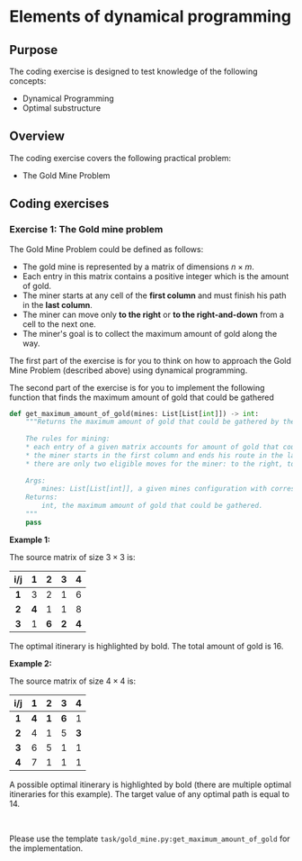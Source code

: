 # Elements of dynamical programming

## Purpose

The coding exercise is designed to test knowledge of the following concepts:
* Dynamical Programming
* Optimal substructure

## Overview

The coding exercise covers the following practical problem:
* The Gold Mine Problem

## Coding exercises

### Exercise 1: The Gold mine problem

The Gold Mine Problem could be defined as follows:
* The gold mine is represented by a matrix of dimensions $n\times m$. 
* Each entry in this matrix contains a positive integer which is the amount of gold. 
* The miner starts at any cell of the **first column** and must finish his path in the **last column**. 
* The miner can move only **to the right** or **to the right-and-down** from a cell to the next one. 
* The miner's goal is to collect the maximum amount of gold along the way. 


The first part of the exercise is for you to think on how to approach the Gold Mine Problem (described above) using dynamical programming.

The second part of the exercise is for you to implement the following function that finds the maximum amount of gold that could be gathered

```python
def get_maximum_amount_of_gold(mines: List[List[int]]) -> int:
    """Returns the maximum amount of gold that could be gathered by the miner.
    
    The rules for mining:
    * each entry of a given matrix accounts for amount of gold that could be gathered in there
    * the miner starts in the first column and ends his route in the last column
    * there are only two eligible moves for the miner: to the right, to the right-and-down
    
    Args:
        mines: List[List[int]], a given mines configuration with corresponding amounts of gold for each mine
    Returns:
        int, the maximum amount of gold that could be gathered.
    """
    pass
```


**Example 1:**

The source matrix of size $3\times 3$ is:

|   i/j   |   1   |   2   |   3   |   4   |
|:-------:|:-----:|:-----:|:-----:|:-----:|
|  **1**  |   3   |   2   |   1   |   6   |
|  **2**  | **4** |   1   |   1   |   8   |
|  **3**  |   1   | **6** | **2** | **4** |

The optimal itinerary is highlighted by bold. The total amount of gold is 16.

**Example 2:**

The source matrix of size $4\times 4$ is: 

|   i/j   |   1   |   2   |   3   |   4   |
|:-------:|:-----:|:-----:|:-----:|:-----:|
|  **1**  | **4** | **1** | **6** |   1   |
|  **2**  |   4   |   1   |   5   | **3** |
|  **3**  |   6   |   5   |   1   |   1   |
|  **4**  |   7   |   1   |   1   |   1   |

A possible optimal itinerary is highlighted by bold (there are multiple optimal itineraries for this example).
The target value of any optimal path is equal to 14. 

<br>

Please use the template `task/gold_mine.py:get_maximum_amount_of_gold` for the implementation.
